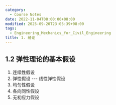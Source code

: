 ```yaml
---
category:
  - Course Notes
date: 2022-11-04T08:00:00+08:00
modified: 2025-09-20T23:05:39+08:00
tags:
  - Engineering_Mechanics_for_Civil_Engineering
title: 1. 绪论
---
```


## 1.2 弹性理论的基本假设

1. 连续性假设
2. 弹性假设 --- 线性弹性假设
3. 均匀性假设
4. 各向同性假设
5. 无初应力假设
